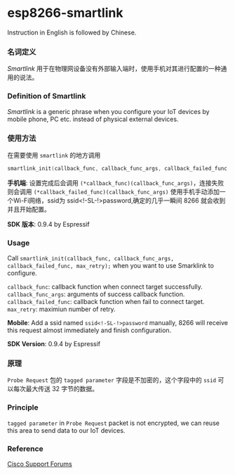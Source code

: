 ﻿esp8266-smartlink 
=======

Instruction in English is followed by Chinese.

### 名词定义
*Smartlink* 用于在物理网设备没有外部输入端时，使用手机对其进行配置的一种通用的说法。  

### Definition of Smartlink
*Smartlink* is a generic phrase when you configure your IoT devices by mobile phone, PC etc. instead of physical external devices.

### 使用方法
在需要使用 `smartlink` 的地方调用

```c
smartlink_init(callback_func, callback_func_args, callback_failed_func, max_retry);
```

**手机端**: 设置完成后会调用 `(*callback_func)(callback_func_args)`，连接失败则会调用 `(*callback_failed_func)(callback_func_args)`
使用手机手动添加一个Wi-Fi网络，ssid为 ssid<!-SL-!>password,确定的几乎一瞬间 8266 就会收到并且开始配置。

**SDK 版本**: 0.9.4 by Espressif

### Usage
Call `smartlink_init(callback_func, callback_func_args, callback_failed_func, max_retry);` when you want to use Smarklink to configure.

`callback_func`: callback function when connect target successfully.  
`callback_func_args`: arguments of success callback function.  
`callback_failed_func`: callback function when fail to connect target.  
`max_retry`: maximiun number of retry.

**Mobile**: Add a ssid named `ssid<!-SL-!>password` manually, 8266 will receive this request almost immediately and finish configuration.

**SDK Version**: 0.9.4 by Espressif

### 原理
`Probe Request` 包的 `tagged parameter` 字段是不加密的，这个字段中的 `ssid` 可以每次最大传送 32 字节的数据。

### Principle
`tagged parameter` in `Probe Request` packet is not encrypted, we can reuse this area to send data to our IoT devices.

### Reference
[Cisco Support Forums](https://supportforums.cisco.com/document/52391/80211-frames-starter-guide-learn-wireless-sniffer-traces)

